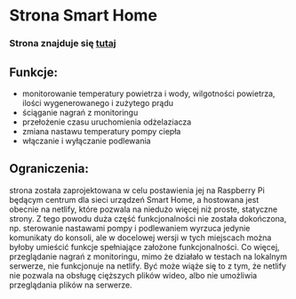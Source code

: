 # Strona Smart Home
### Strona znajduje się [tutaj](https://pap-projekt-smart-home.netlify.app/)
## Funkcje:
- monitorowanie temperatury powietrza i wody, wilgotności powietrza, ilości wygenerowanego i zużytego prądu
- ściąganie nagrań z monitoringu
- przełożenie czasu uruchomienia odżelaziacza
- zmiana nastawu temperatury pompy ciepła
- włączanie i wyłączanie podlewania

## Ograniczenia:
strona została zaprojektowana w celu postawienia jej na Raspberry Pi będącym centrum dla sieci urządzeń Smart Home, a hostowana jest obecnie na netlify, które pozwala na niedużo więcej niż proste, statyczne strony. Z tego powodu duża część funkcjonalności nie została dokończona, np. sterowanie nastawami pompy i podlewaniem wyrzuca jedynie komunikaty do konsoli, ale w docelowej wersji w tych miejscach można byłoby umieścić funkcje spełniające założone funkcjonalności. Co więcej, przeglądanie nagrań z monitoringu, mimo że działało w testach na lokalnym serwerze, nie funkcjonuje na netlify. Być może wiąże się to z tym, że netlify nie pozwala na obsługę cięższych plików wideo, albo nie umożliwia przeglądania plików na serwerze. 
